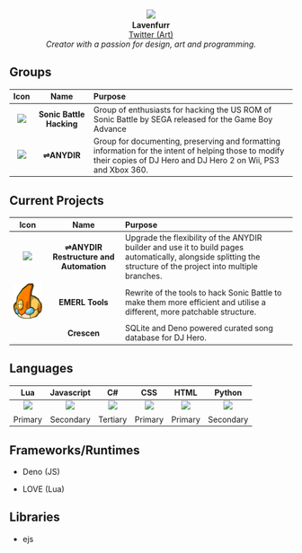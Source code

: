 <p align="center">
  <br>
  <img src="https://pbs.twimg.com/profile_images/1271091477377167360/R7mR6lEF.jpg" width=128>
  <br>  
  <b>Lavenfurr</b>
  <br>
  <a href="https://twitter.com/LavenderTGreat">Twitter (Art)</a>
  <br>
  <i>Creator with a passion for design, art and programming.</i>
</p>

## Groups

|Icon|Name|Purpose|
|:--:|:--:|:------|
|<img src="https://avatars0.githubusercontent.com/u/40974116?v=4" width=128>|**Sonic Battle Hacking**|Group of enthusiasts for hacking the US ROM of Sonic Battle by SEGA released for the Game Boy Advance
|<img src="https://avatars2.githubusercontent.com/u/60063384?v=4" width=128>|**⇌ANYDIR**|Group for documenting, preserving and formatting information for the intent of helping those to modify their copies of DJ Hero and DJ Hero 2 on Wii, PS3 and Xbox 360.


## Current Projects

|Icon|Name|Purpose|
|:--:|:--:|:------|
|<img src="https://avatars2.githubusercontent.com/u/60063384?v=4" width=128>|**⇌ANYDIR Restructure and Automation**|Upgrade the flexibility of the ANYDIR builder and use it to build pages automatically, alongside splitting the structure of the project into multiple branches.
|<img src="https://raw.githubusercontent.com/sbhax/emerl/master/doc/icon.png" width=128>|**EMERL Tools**|Rewrite of the tools to hack Sonic Battle to make them more efficient and utilise a different, more patchable structure.
||**Crescen**|SQLite and Deno powered curated song database for DJ Hero.

## Languages

|Lua|Javascript| C# |CSS|HTML|Python|
|:-:|:--------:|:--:|:-:|:--:|:----:|
|<img src="https://www.lua.org/images/logo.gif" width=128>|<img src="https://upload.wikimedia.org/wikipedia/commons/9/99/Unofficial_JavaScript_logo_2.svg" width=128>|<img src="https://upload.wikimedia.org/wikipedia/commons/7/7a/C_Sharp_logo.svg" width=128>|<img src="https://upload.wikimedia.org/wikipedia/commons/d/d5/CSS3_logo_and_wordmark.svg" height=128 width=auto>|<img src="https://www.w3.org/html/logo/downloads/HTML5_Logo_128.png">|<img src="https://upload.wikimedia.org/wikipedia/commons/c/c3/Python-logo-notext.svg" width=128>
|Primary|Secondary|Tertiary|Primary|Primary|Secondary|

## Frameworks/Runtimes

- Deno (JS)

- LOVE (Lua)

## Libraries

- ejs
